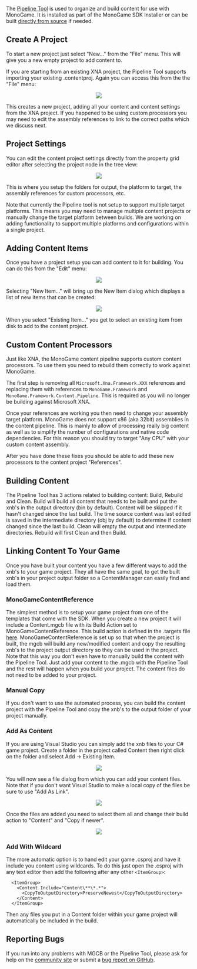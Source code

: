 The [Pipeline Tool](~/articles/tools/pipeline.md) is used to organize and build content for use with MonoGame. It is installed as part of the MonoGame SDK Installer or can be built [directly from source](https://github.com/mono/MonoGame/tree/develop/Tools/Pipeline) if needed.

## Create A Project

To start a new project just select "New..." from the "File" menu.  This will give you a new empty project to add content to.

If you are starting from an existing XNA project, the Pipeline Tool supports importing your existing .contentproj.  Again you can access this from the the "File" menu:

<p align="center">
<img src="~/images/pipeline_import.png"/>
</p>

This creates a new project, adding all your content and content settings from the XNA project.  If you happened to be using custom processors you may need to edit the assembly references to link to the correct paths which we discuss next.

## Project Settings

You can edit the content project settings directly from the property grid editor after selecting the project node in the tree view:

<p align="center">
<img src="~/images/pipeline_project.png"/>
</p>

This is where you setup the folders for output, the platform to target, the assembly references for custom processors, etc.

Note that currently the Pipeline tool is not setup to support multiple target platforms.  This means you may need to manage multiple content projects or manually change the target platform between builds.  We are working on adding functionality to support multiple platforms and configurations within a single project.


## Adding Content Items

Once you have a project setup you can add content to it for building.  You can do this from the "Edit" menu:

<p align="center">
<img src="~/images/pipeline_items.png"/>
</p>

Selecting "New Item..." will bring up the New Item dialog which displays a list of new items that can be created:

<p align="center">
<img src="~/images/pipeline_newitem.png"/>
</p>

When you select "Existing Item..." you get to select an existing item from disk to add to the content project.


## Custom Content Processors

Just like XNA, the MonoGame content pipeline supports custom content processors.  To use them you need to rebuild them correctly to work against MonoGame.

The first step is removing all `Microsoft.Xna.Framework.XXX` references and replacing them with references to `MonoGame.Framework` and `MonoGame.Framework.Content.Pipeline`.  This is required as you will no longer be building against Microsoft XNA.

Once your references are working you then need to change your assembly target platform.  MonoGame does not support x86 (aka 32bit) assemblies in the content pipeline.  This is mainly to allow of processing really big content as well as to simplify the number of configurations and native code dependencies.  For this reason you should try to target "Any CPU" with your custom content assembly.

After you have done these fixes you should be able to add these new processors to the content project "References".

## Building Content

The Pipeline Tool has 3 actions related to building content: Build, Rebuild and Clean. Build will build all content that needs to be built and put the xnb's in the output directory (bin by default). Content will be skipped if it hasn't changed since the last build. The time source content was last edited is saved in the intermediate directory (obj by default) to determine if content changed since the last build. Clean will empty the output and intermediate directories. Rebuild will first Clean and then Build.

## Linking Content To Your Game

Once you have built your content you have a few different ways to add the xnb's to your game project. They all have the same goal, to get the built xnb's in your project output folder so a ContentManager can easily find and load them.

### MonoGameContentReference

The simplest method is to setup your game project from one of the templates that come with the SDK. When you create a new project it will include a Content.mgcb file with its Build Action set to MonoGameContentReference. This build action is defined in the .targets file [here](https://github.com/MonoGame/MonoGame/blob/develop/MonoGame.Framework.Content.Pipeline/MonoGame.Content.Builder.targets). MonoGameContentReference is set up so that when the project is built, the mgcb will build any new/modified content and copy the resulting xnb's to the project output directory so they can be used in the project. Note that this way you don't even have to manually build the content with the Pipeline Tool. Just add your content to the .mgcb with the Pipeline Tool and the rest will happen when you build your project. The content files do not need to be added to your project.

### Manual Copy

If you don't want to use the automated process, you can build the content project with the Pipeline Tool and copy the xnb's to the output folder of your project manually.


### Add As Content

If you are using Visual Studio you can simply add the xnb files to your C# game project.  Create a folder in the project called Content then right click on the folder and select Add -> Existing Item.

<p align="center">
<img src="~/images/existing_item.png"/>
</p>

You will now see a file dialog from which you can add your content files.  Note that if you don't want Visual Studio to make a local copy of the files be sure to use "Add As Link".

<p align="center">
<img src="~/images/add_as_link.png"/>
</p>

Once the files are added you need to select them all and change their build action to "Content" and "Copy if newer".

<p align="center">
<img src="~/images/copy_if_newer.png"/>
</p>


### Add With Wildcard

The more automatic option is to hand edit your game .csproj and have it include you content using wildcards. To do this just open the .csproj with any text editor then add the following after any other `<ItemGroup>`:

```
  <ItemGroup>
    <Content Include="Content\**\*.*">
      <CopyToOutputDirectory>PreserveNewest</CopyToOutputDirectory>
    </Content>
  </ItemGroup>
```

Then any files you put in a Content folder within your game project will automatically be included in the build.


## Reporting Bugs

If you run into any problems with MGCB or the Pipeline Tool, please ask for help on the [community site](http://community.monogame.net/) or submit a [bug report on GitHub](https://github.com/MonoGame/MonoGame/issues).

